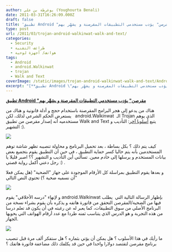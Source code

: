```yaml
---
author: يوغرطة بن علي (Youghourta Benali)
date: 2011-03-31T16:26:09.000Z
draft: false
title: 'تطبيق Android "مقرصن" يؤدب مستخدمي التطبيقات المقرصنة و يشهِّر بهم '
type: post
url: /2011/03/trojan-android-walkinwat-walk-and-text/
categories:
  - Security
  - طرائف التقنية
  - هواتف/ أجهزة لوحية
tags:
  - Android
  - android.Walkinwat
  - trojan
  - Walk and Text
coverImage: /static/images/trojan-android-walkinwat-walk-and-text/Android-Trojan.jpg
excerpt: "[**تطبيق Android \"مقرصن\" يؤدب مستخدمي التطبيقات المقرصنة و يشهِّر بهم**](https://www.it-scoop.com/2011/03/trojan-android-walkinwat-walk-and-text/)\n\nهناك من يدعو إلى هجر البرامج المقرصنة باستخدام حجج و أدلة قانونية و هناك من يستعرض الحكم الشرعي لذلك، لكن \_\_android.Walkinwat \_الـ Trojan الذي يوهم مستخدميه أنه إصدار مقرصن من تطبيق"
---
```

[**تطبيق Android "مقرصن" يؤدب مستخدمي التطبيقات المقرصنة و يشهِّر بهم**](https://www.it-scoop.com/2011/03/trojan-android-walkinwat-walk-and-text/)

هناك من يدعو إلى هجر البرامج المقرصنة باستخدام حجج و أدلة قانونية و هناك من يستعرض الحكم الشرعي لذلك، لكن   android.Walkinwat  الـ Trojan الذي يوهم مستخدميه أنه إصدار مقرصن من تطبيق Walk and Text يتبع [أسلوبا آخر](http://www.symantec.com/connect/blogs/android-threat-tackles-piracy-using-austere-justice-measures): التأديب و التشهير :).

![](/static/images/trojan-android-walkinwat-walk-and-text/Android-Trojan.jpg)

كيف يتم ذلك ؟ بكل بساطة ، بعد تحميل البرنامج و محاولة تنصيبه تظهر شاشة توهم المستخدمين بأنه يتم حاليا كسر حماية التطبيق ، في حين أن التطبيق يقوم بتجميع بعض بيانات المستخدم و يرسلها إلى خادم معين. تسألني أين التأديب و التشهير ؟؟ اصبر قليلا يا رجل دعني أكمل رواية قصتي :) .

و بعدها يقوم التطبيق بمراسلة كل الأرقام الموجودة على جهاز "الضحية" (هل يمكن فعلا أن نسميه ضحية ؟) تحتوي النص التالي"

![](/static/images/trojan-android-walkinwat-walk-and-text/Walkinwat-msg.jpg)

و لإنهاء "درسه الأخلاقي" يقوم android.Walkinwat بإظهار الرسالة التالية التي  يطلب فيها من الضحية/المقرصن التحقق من فاتورة هاتفه و يذكره بأن يقوم بشراء نسخة من البرنامج الأصلي من سوق التطبيقات، كما يعبر له عن رغبته في أن يكون قد تعلم درسا من هذه التجربة و هو الدرس الذي يتناسب ثمنه طردا مع عدد أرقام الهواتف التي يحويها الجهاز.

![](/static/images/trojan-android-walkinwat-walk-and-text/Walkinwat-msg-2.jpg)

ما رأيك في هذا الأسلوب ؟ هل يمكن أن يؤتي بثماره ؟ هل ستفكر ألف مرة قبل تنصيب برنامج مقرصن لتقتصد دولارا واحدا في حين قد يكلفك ذلك مضاعفة فاتورة هاتفك ؟
